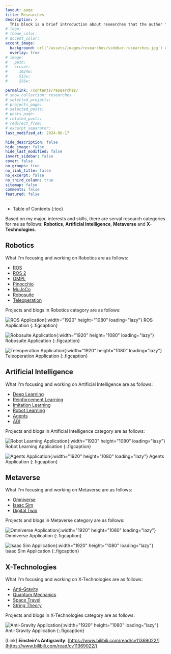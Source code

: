 ```yaml
---
layout: page
title: Researches
description: >
  This block is a brief introduction about researches that the author focuses on.
# logo:
# theme_color:
# accent_color:
accent_image:
  background: url('/assets/images/researches/sidebar-researches.jpg') center/cover
  overlay: true
# image:
#   path:
#   srcset:
#     1024w:
#     512w:
#     256w:

permalink: /contents/researches/
# show_collection: researches
# selected_projects:
# projects_page:
# selected_posts:
# posts_page:
# related_posts:
# redirect_from:
# excerpt_separator:
last_modified_at: 2024-06-17

hide_description: false
hide_image: false
hide_last_modified: false
invert_sidebar: false
cover: false
no_groups: true
no_link_title: false
no_excerpt: false
no_third_column: true
sitemap: false
comments: false
featured: false
---
```


- Table of Contents
{:toc}

Based on my major, interests and skills, there are serval research categories for me as follows: **Robotics**, **Artificial Intelligence**, **Metaverse** and **X-Technologies**.

## Robotics

What I'm focusing and working on Robotics are as follows:
- [ROS](https://www.ros.org/)
- [ROS 2](https://docs.ros.org/en/rolling/index.html)
- [OMPL](https://ompl.kavrakilab.org/)
- [Pinocchio](https://stack-of-tasks.github.io/pinocchio/)
- [MuJoCo](https://mujoco.org/)
- [Robosuite](https://robosuite.ai/)
- [Teleoperation](/contents/projects/robot-teleoperation/index.html)

Projects and blogs in Robotics category are as follows:

![ROS Application](/assets/images/researches/ros-application.png){:width="1920" height="1080" loading="lazy"}
ROS Application
{:.figcaption}

![Robosuite Application](/assets/images/researches/robosuite-application.png){:width="1920" height="1080" loading="lazy"}
Robosuite Application
{:.figcaption}

![Teleoperation Application](/assets/images/researches/teleoperation-application.png){:width="1920" height="1080" loading="lazy"}
Teleoperation Application
{:.figcaption}

## Artificial Intelligence

What I'm focusing and working on Artificial Intelligence are as follows:
- [Deep Learning](https://gist.github.com/JadeCong/0cb39602cad9a22272f5cd97d94b8d46#file-deep-learning-md)
- [Reinforcement Learning](https://gist.github.com/JadeCong/0cb39602cad9a22272f5cd97d94b8d46#file-reinforcement-learning-md)
- [Imitation Learning](https://gist.github.com/JadeCong/0cb39602cad9a22272f5cd97d94b8d46#file-imitation-learning-md)
- [Robot Learning](https://github.com/JadeCong/Awesome-Robot-Learning)
- [Agents](https://github.com/JadeCong/Agents)
- [AGI](https://github.com/JadeCong/AGI)

Projects and blogs in Artificial Intelligence category are as follows:

![Robot Learning Application](/assets/images/researches/robot-learning-application.png){:width="1920" height="1080" loading="lazy"}
Robot Learning Application
{:.figcaption}

![Agents Application](/assets/images/researches/agents-application.png){:width="1920" height="1080" loading="lazy"}
Agents Application
{:.figcaption}

## Metaverse

What I'm focusing and working on Metaverse are as follows:
- [Omniverse](https://www.nvidia.com/en-us/omniverse/)
- [Isaac Sim](https://developer.nvidia.com/isaac/sim)
- [Digital Twin](https://www.nvidia.com/en-us/omniverse/solutions/digital-twins/)

Projects and blogs in Metaverse category are as follows:

![Omniverse Application](/assets/images/researches/omniverse-application.png){:width="1920" height="1080" loading="lazy"}
Omniverse Application
{:.figcaption}

![Isaac Sim Application](/assets/images/researches/isaac-sim-application.png){:width="1920" height="1080" loading="lazy"}
Isaac Sim Application
{:.figcaption}

## X-Technologies

What I'm focusing and working on X-Technologies are as follows:
- [Anti-Gravity](https://gist.github.com/JadeCong/2be024e6185bd573a8ff4d48ac965c5d#file-anti-gravity-md)
- [Quantum Mechanics](https://gist.github.com/JadeCong/2be024e6185bd573a8ff4d48ac965c5d#file-quantum-mechanics-md)
- [Space Travel](https://gist.github.com/JadeCong/2be024e6185bd573a8ff4d48ac965c5d#file-space-travel-md)
- [String Theory](https://gist.github.com/JadeCong/2be024e6185bd573a8ff4d48ac965c5d#file-string-theory-md)

Projects and blogs in X-Technologies category are as follows:

![Anti-Gravity Application](/assets/images/researches/anti-gravity-application.jpg){:width="1920" height="1080" loading="lazy"}
Anti-Gravity Application
{:.figcaption}

[Link] **Einstein's Antigravity**: [https://www.bilibili.com/read/cv11369022/](https://www.bilibili.com/read/cv11369022/)
